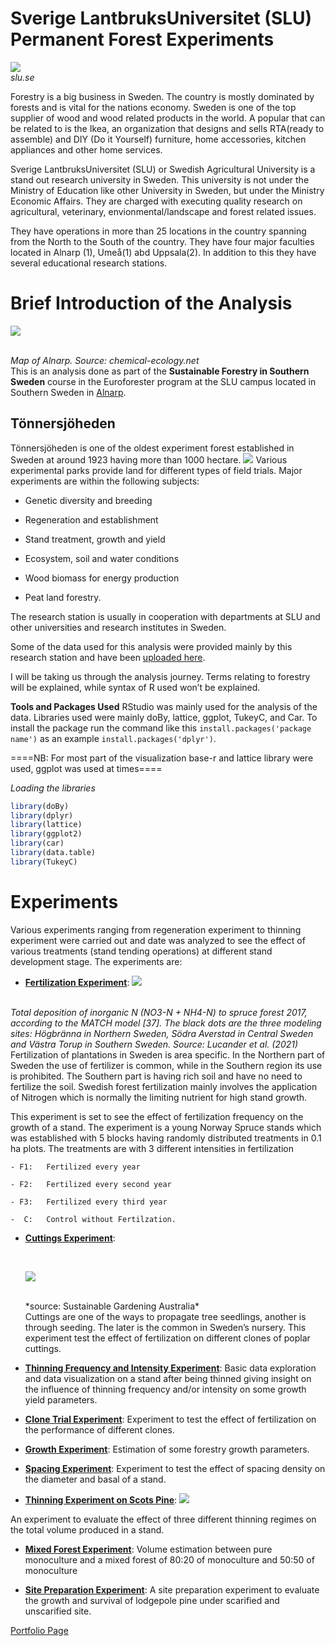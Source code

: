 # Sverige LantbruksUniversitet (SLU) Permanent Forest Experiments

![](https://i0.wp.com/odlandestadsbasarer.se/wp-content/uploads/2017/09/SLU-2.jpg?ssl=1)
<br> *slu.se* <br>

Forestry is a big business in Sweden. The country is mostly dominated by
forests and is vital for the nations economy. Sweden is one of the top
supplier of wood and wood related products in the world. A popular that
can be related to is the Ikea, an organization that designs and sells
RTA(ready to assemble) and DIY (Do it Yourself) furniture, home
accessories, kitchen appliances and other home services.

Sverige LantbruksUniversitet (SLU) or Swedish Agricultural University is
a stand out research university in Sweden. This university is not under
the Ministry of Education like other University in Sweden, but under the
Ministry Economic Affairs. They are charged with executing quality
research on agricultural, veterinary, envionmental/landscape and forest
related issues.

They have operations in more than 25 locations in the country spanning
from the North to the South of the country. They have four major
faculties located in Alnarp (1), Umeå(1) abd Uppsala(2). In addition to
this they have several educational research stations.

# Brief Introduction of the Analysis

![](http://www.chemical-ecology.net/alg56b.gif)

<br> *Map of Alnarp. Source: chemical-ecology.net* <br> This is an
analysis done as part of the **Sustainable Forestry in Southern Sweden**
course in the Euroforester program at the SLU campus located in Southern
Sweden in
[Alnarp](https://www.slu.se/en/departments/southern-swedish-forest-research-centre/).

## Tönnersjöheden

Tönnersjöheden is one of the oldest experiment forest established in
Sweden at around 1923 having more than 1000 hectare.
![](https://student.slu.se/globalassets/ew/org/inst/ssv/fras/phd-kurs-t-heden-nov-18/t4-i-hosttsolen.jpg)
Various experimental parks provide land for different types of field
trials. Major experiments are within the following subjects:

-   Genetic diversity and breeding

-   Regeneration and establishment

-   Stand treatment, growth and yield

-   Ecosystem, soil and water conditions

-   Wood biomass for energy production

-   Peat land forestry.

The research station is usually in cooperation with departments at SLU
and other universities and research institutes in Sweden.

Some of the data used for this analysis were provided mainly by this
research station and have been [uploaded
here](https://github.com/xrander/SLU-Plantation-Experimentation/tree/master/Data).

I will be taking us through the analysis journey. Terms relating to
forestry will be explained, while syntax of R used won’t be explained.

**Tools and Packages Used** RStudio was mainly used for the analysis of
the data. Libraries used were mainly doBy, lattice, ggplot, TukeyC, and
Car. To install the package run the command like this
`install.packages('package name')` as an example
`install.packages('dplyr')`.

====NB: For most part of the visualization base-r and lattice library
were used, ggplot was used at times====

*Loading the libraries*

``` r
library(doBy)
library(dplyr)
library(lattice)
library(ggplot2)
library(car)
library(data.table)
library(TukeyC)
```

# Experiments

Various experiments ranging from regeneration experiment to thinning
experiment were carried out and date was analyzed to see the effect of
various treatments (stand tending operations) at different stand
development stage. The experiments are:

-   **[Fertilization Experiment](fertilizer.md)**:
    ![](https://www.mdpi.com/forests/forests-12-00298/article_deploy/html/images/forests-12-00298-g001.png)

<br> *Total deposition of inorganic N (NO3-N + NH4-N) to spruce forest
2017, according to the MATCH model \[37\]. The black dots are the three
modeling sites: Högbränna in Northern Sweden, Södra Averstad in Central
Sweden and Västra Torup in Southern Sweden. Source: Lucander et
al. (2021)* <br> Fertilization of plantations in Sweden is area
specific. In the Northern part of Sweden the use of fertilizer is
common, while in the Southern region its use is prohibited. The Southern
part is having rich soil and have no need to fertilize the soil. Swedish
forest fertilization mainly involves the application of Nitrogen which
is normally the limiting nutrient for high stand growth.

This experiment is set to see the effect of fertilization frequency on
the growth of a stand. The experiment is a young Norway Spruce stands
which was established with 5 blocks having randomly distributed
treatments in 0.1 ha plots. The treatments are with 3 different
intensities in fertilization

    - F1:   Fertilized every year

    - F2:   Fertilized every second year

    - F3:   Fertilized every third year

    -  C:   Control without Fertilzation.

-   **[Cuttings Experiment](cuttings.md)**:

     <br>
    
    ![](https://www.sgaonline.org.au/images/pics/hardwoodcuttings.jpg)
    
    <br>
    *source: Sustainable Gardening Australia*
    <br>
    Cuttings are one of the ways to propagate tree seedlings, another is through seeding.
    The later is the common in Sweden’s nursery. This experiment test the effect of fertilization on different clones of poplar cuttings.

-   **[Thinning Frequency and Intensity Experiment](pct.md)**: Basic
    data exploration and data visualization on a stand after being
    thinned giving insight on the influence of thinning frequency and/or
    intensity on some growth yield parameters.

-   **[Clone Trial Experiment](clone.md)**: Experiment to test the
    effect of fertilization on the performance of different clones.

-   **[Growth Experiment](growth_experiment.md)**: Estimation of some
    forestry growth parameters.

-   **[Spacing Experiment](spacing_experiment.md)**: Experiment to test
    the effect of spacing density on the diameter and basal of a stand.

-   **[Thinning Experiment on Scots Pine](Thinning_experiment.md)**:
    ![](https://encrypted-tbn0.gstatic.com/images?q=tbn:ANd9GcT5O_EthfXgRFnxQrU2yVt2ESZcXRCQrvmaVg&usqp=CAU)

An experiment to evaluate the effect of three different thinning regimes
on the total volume produced in a stand.

-   **[Mixed Forest Experiment](mixed_forest.md)**: Volume estimation
    between pure monoculture and a mixed forest of 80:20 of monoculture
    and 50:50 of monoculture

-   **[Site Preparation Experiment](lodgepole.md)**: A site preparation
    experiment to evaluate the growth and survival of lodgepole pine
    under scarified and unscarified site. <br>

[Portfolio Page](https://xrander.github.io)
